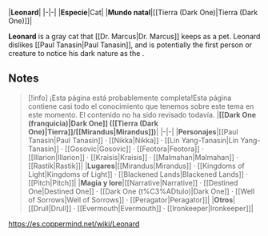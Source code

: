 |**Leonard**|
|-|-|
|**Especie**|Cat|
|**Mundo natal**|[[Tierra (Dark One)\|Tierra (Dark One)]]|

**Leonard** is a gray cat that [[Dr. Marcus\|Dr. Marcus]] keeps as a pet. Leonard dislikes [[Paul Tanasin\|Paul Tanasin]], and is potentially the first person or creature to notice his dark nature as the .

## Notes

> [!info] ¡Esta página está probablemente completa!Esta página contiene casi todo el conocimiento que tenemos sobre este tema en este momento.
El contenido no ha sido revisado todavía.
|**[[Dark One (franquicia)\|Dark One]] ([[Tierra (Dark One)\|Tierra]]/[[Mirandus\|Mirandus]])**|
|-|-|
|**Personajes**|[[Paul Tanasin\|Paul Tanasin]] · [[Nikka\|Nikka]] · [[Lin Yang-Tanasin\|Lin Yang-Tanasin]] · [[Gosovic\|Gosovic]] · [[Feotora\|Feotora]] · [[Illarion\|Illarion]] · [[Kraisis\|Kraisis]] · [[Malmahan\|Malmahan]] · [[Rastik\|Rastik]]|
|**Lugares**|[[Mirandus\|Mirandus]] · [[Kingdoms of Light\|Kingdoms of Light]] · [[Blackened Lands\|Blackened Lands]] · [[Pitch\|Pitch]]|
|**Magia y lore**|[[Narrative\|Narrative]] · [[Destined One\|Destined One]] · [[Dark One (t%C3%ADtulo)\|Dark One]] · [[Well of Sorrows\|Well of Sorrows]] · [[Peragator\|Peragator]]|
|**Otros**|[[Drull\|Drull]] · [[Evermouth\|Evermouth]] · [[Ironkeeper\|Ironkeeper]]|



https://es.coppermind.net/wiki/Leonard
